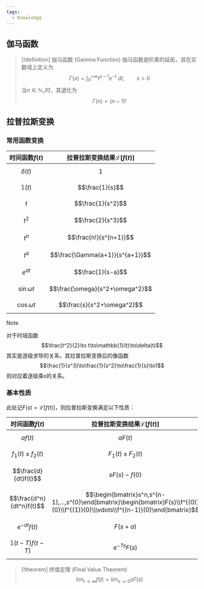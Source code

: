 ```yaml
---
tags:
  - Knowledge
---
```

## 伽马函数
> [!definition] 伽马函数 (Gamma Function)
> 伽马函数是阶乘的延拓，其在实数域上定义为
> $$\Gamma(x)=\int_{0}^{+\infty}t^{x-1}e^{-t}\ dt,\qquad x>0$$
> 当$n\in\mathbb{N}_{+}$时，其退化为
> $$\Gamma(n)=(n-1)!$$

## 拉普拉斯变换
### 常用函数变换

| 时间函数$f(t)$        | 拉普拉斯变换结果$\mathcal{L}[f(t)]$     |
| ----------------- | ------------------------------- |
| $$\delta(t)$$     | $$1$$                           |
| $$\mathbb{1}(t)$$ | $$\frac{1}{s}$$                 |
| $$t$$             | $$\frac{1}{s^2}$$               |
| $$t^2$$           | $$\frac{2}{s^3}$$               |
| $$t^{n}$$         | $$\frac{n!}{s^{n+1}}$$          |
| $$t^{a}$$         | $$\frac{\Gamma(a+1)}{s^{a+1}}$$ |
| $$e^{at}$$        | $$\frac{1}{s-a}$$               |
| $$\sin\omega t$$  | $$\frac{\omega}{s^2+\omega^2}$$ |
| $$\cos\omega t$$  | $$\frac{s}{s^2+\omega^2}$$      |

> [!note] 
> 对于时域函数
> $$\frac{t^2}{2}\to t\to\mathbb{1}(t)\to\delta(t)$$
> 其实是逐级求导的关系，其拉普拉斯变换后的像函数
> $$\frac{1}{s^3}\to\frac{1}{s^2}\to\frac{1}{s}\to1$$
> 则对应着逐级乘$s$的关系。

### 基本性质
此处记$F(s)=\mathcal{L}[f(t)]$，则拉普拉斯变换满足以下性质：

| 时间函数$f(t)$                | 拉普拉斯变换结果$\mathcal{L}[f(t)]$                                                                                                         |
| ------------------------- | ----------------------------------------------------------------------------------------------------------------------------------- |
| $$af(t)$$                 | $$aF(t)$$                                                                                                                           |
| $$f_1(t)\pm f_2(t)$$      | $$F_1(t)\pm F_2(t)$$                                                                                                                |
| $$\frac{d}{dt}f(t)$$      | $$sF(s)-f(0)$$                                                                                                                      |
| $$\frac{d^n}{dt^n}f(t)$$  | $$\begin{bmatrix}s^n,s^{n-1},...,s^{0}\end{bmatrix}\begin{bmatrix}F(s)\\f^{(0)}(0)\\f^{(1)}(0)\\\vdots\\f^{(n-1)}(0)\end{bmatrix}$$ |
| $$e^{-at}f(t)$$           | $$F(s+a)$$                                                                                                                          |
| $$\mathbb{1}(t-T)f(t-T)$$ | $$e^{-Ts}F(s)$$                                                                                                                     |

> [!theorem] 终值定理 (Final Value Theorem)
> $$\lim_{t\to\infty}f(t)=\lim_{s\to0}sF(s)$$
